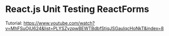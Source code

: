# React.js Unit Testing ReactForms

Tutorial: https://www.youtube.com/watch?v=MhFSuOjU624&list=PLYSZyzpwBEWTBdbfStjqJSGaulqcHoNkT&index=8
